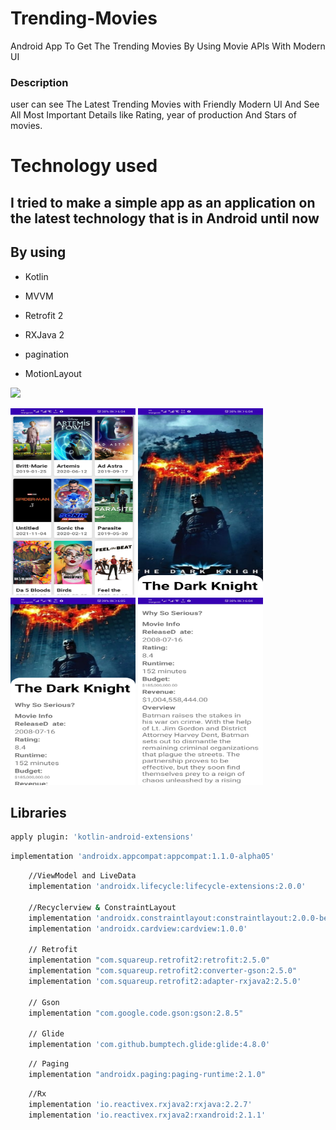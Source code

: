 # Trending-Movies
Android App To Get The Trending Movies By Using Movie APIs With Modern UI

### Description

user can see The Latest Trending Movies 
with Friendly Modern UI And See All Most Important Details like Rating, year of production And Stars of movies.

# Technology used
## I tried to make a simple app as an application on the latest technology that is in Android until now

## By using
* Kotlin
* MVVM
* Retrofit 2
* RXJava 2
* pagination

* MotionLayout

![](https://github.com/HassanAlex/Trending-Movies/blob/master/gif/trending%20movies%20gif.gif)

<img src="images/Screenshot_Trending_Movies_01.jpg" height=300, width=200 >

<img src="images/Screenshot_Trending_Movies_03.jpg" height=300, width=200 >

<img src="images/Screenshot_Trending_Movies_04.jpg" height=300, width=200 >

<img src="images/Screenshot_Trending_Movies_05.jpg" height=300, width=200 >



## Libraries

```bash
apply plugin: 'kotlin-android-extensions'

```
```bash
implementation 'androidx.appcompat:appcompat:1.1.0-alpha05'
```    
```bash  
    //ViewModel and LiveData
    implementation 'androidx.lifecycle:lifecycle-extensions:2.0.0'

    //Recyclerview & ConstraintLayout
    implementation 'androidx.constraintlayout:constraintlayout:2.0.0-beta6'
    implementation 'androidx.cardview:cardview:1.0.0'

    // Retrofit
    implementation "com.squareup.retrofit2:retrofit:2.5.0"
    implementation "com.squareup.retrofit2:converter-gson:2.5.0"
    implementation 'com.squareup.retrofit2:adapter-rxjava2:2.5.0'

    // Gson
    implementation "com.google.code.gson:gson:2.8.5"

    // Glide
    implementation 'com.github.bumptech.glide:glide:4.8.0'
```

```bash
    // Paging
    implementation "androidx.paging:paging-runtime:2.1.0" 
```

```bash
    //Rx
    implementation 'io.reactivex.rxjava2:rxjava:2.2.7'
    implementation 'io.reactivex.rxjava2:rxandroid:2.1.1'
```
